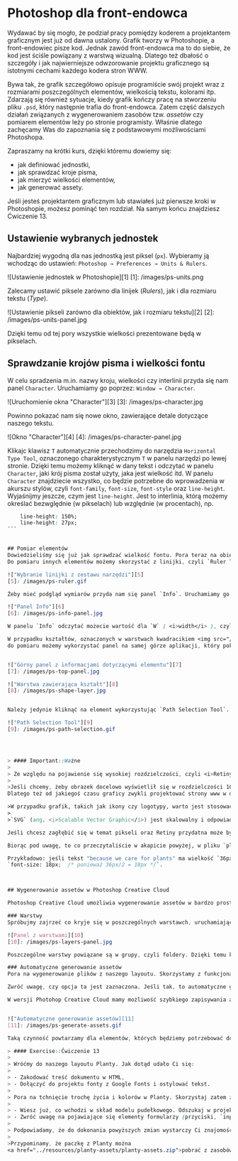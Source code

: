 # Photoshop dla front-endowca

Wydawać by się mogło, że podział pracy pomiędzy koderem a projektantem graficznym jest już od dawna ustalony. Grafik tworzy w Photoshopie, a front-endowiec pisze kod. Jednak zawód front-endowca ma to do siebie, że kod jest ściśle powiązany z warstwą wizualną. Dlatego też dbałość o szczegóły i jak najwierniejsze odwzorowanie projektu graficznego są istotnymi cechami każdego kodera stron WWW.

Bywa tak, że grafik szczegółowo opisuje programiście swój projekt wraz z rozmiarami poszczególnych elementów, wielkością tekstu, kolorami itp. Zdarzają się również sytuacje, kiedy grafik kończy pracę na stworzeniu pliku `.psd`, który następnie trafia do front-endowca. Zatem część dalszych działań związanych z wygenerowaniem zasobów tzw. <i>assetów</i> czy pomiarem elementów leży po stronie programisty. Właśnie dlatego zachęcamy Was do zapoznania się z podstawowymi możliwościami Photoshopa.

Zapraszamy na krótki kurs, dzięki któremu dowiemy się:
<ul>
	<li>jak definiować jednostki,</li>
	<li>jak sprawdzać kroje pisma,</li>
	<li>jak mierzyć wielkości elementów,</li>
	<li>jak generować assety.</li>
</ul>

Jeśli jesteś projektantem graficznym lub stawiałeś już pierwsze kroki w Photoshopie, możesz pominąć ten rozdział.
Na samym końcu znajdziesz Ćwiczenie 13.

## Ustawienie wybranych jednostek

Najbardziej wygodną dla nas jednostką jest piksel (`px`).
Wybieramy ją wchodząc do ustawień: `Photoshop → Preferences → Units & Rulers`.


![Ustawienie jednostek w Photoshopie][1]
[1]: /images/ps-units.png

Zalecamy ustawić piksele zarówno dla linijek (<i>Rulers</i>), jak i dla rozmiaru tekstu (<i>Type</i>).

![Ustawienie pikseli zarówno dla obiektów, jak i rozmiaru tekstu][2]
[2]: /images/ps-units-panel.jpg

Dzięki temu od tej pory wszystkie wielkości prezentowane będą w pikselach.

## Sprawdzanie krojów pisma i wielkości fontu

W celu spradzenia m.in. nazwy kroju, wielkości czy interlinii przyda się nam panel `Character`. Uruchamiamy go poprzez: `Window → Character`.

![Uruchomienie okna "Character"][3]
[3]: /images/ps-character.jpg

Powinno pokazać nam się nowe okno, zawierające detale dotyczące naszego tekstu.

![Okno "Character"][4]
[4]: /images/ps-character-panel.jpg

Klikajc klawisz `T` automatycznie przechodzimy do narzędzia `Horizontal Type Tool`, oznaczonego charakterystycznym `T` w panelu narzędzi po lewej stronie.
Dzięki temu możemy kliknąć w dany tekst i odczytać w panelu `Character`, jaki krój pisma został użyty, jaka jest wielkość itd.
W panelu `Character` znajdziecie wszystko, co będzie potrzebne do wprowadzenia w akurszu stylów, czyli `font-family`, `font-size`, `font-style` oraz `line-height`.
Wyjaśnijmy jeszcze, czym jest `line-height`. Jest to interlinia, którą możemy określać bezwględnie (w pikselach) lub względnie (w procentach), np.

````css
	line-height: 150%;
	line-height: 27px;
```


## Pomiar elementów
Dowiedzieliśmy się już jak sprawdzać wielkość fontu. Pora teraz na obiekty – kontenery, ramki, obrazki.
Do pomiaru innych elementów możemy skorzystać z linijki, czyli `Ruler Tool`, która znajduje się w panelu z narzędziami.

!["Wybranie linijki z zestawu narzędzi"][5]
[5]: /images/ps-ruler.gif

Żeby mieć podgląd wymiarów przyda nam się panel `Info`. Uruchamiamy go poprzez: `Window → Info`.

!["Panel Info"][6]
[6]: /images/ps-info-panel.jpg

W panelu `Info` odczytać możecie wartość dla `W` ( <i>width</i> ), czyli szerokości, oraz `H` ( <i>height</i> ), czyli wysokości.

W przypadku kształtów, oznaczonych w warstwach kwadracikiem <img src="/images/ps-shape.jpg" style="width: 200px; display: inline-block; vertical-align: middle;" />,
do pomiaru możemy wykorzystać panel na samej górze aplikacji, który pokazuje m.in jaki kolor wypełnienia, obramowania oraz wysokość (H) i szerokość (W) ma dany element.


!["Górny panel z informacjami dotyczącymi elementu"][7]
[7]: /images/ps-top-panel.jpg

!["Warstwa zawierająca kształt"][8]
[8]: /images/ps-shape-layer.jpg


Należy jedynie kliknąć na element wykorzystując `Path Selection Tool`.

!["Path Selection Tool"][9]
[9]: /images/ps-path-selection.gif




> #### Important::Ważne
>
> Ze względu na pojawienie się wysokiej rozdzielczości, czyli <i>Retiny</i>, w komputerach Mac grafiki zaczęto przygotowywać w "podwójnej gęstości". Na czym to polega?
>
>Jeśli chcemy, żeby obrazek docelowo wyświetlił się w rozdzielczości 100x100 pikseli, to plik który przygotowujemy "pod Retinę" powinien mieć wymiary 200x200 pikseli, zatem dwukrotnie większą wysokość i szerokość.
Dlatego też od jakiegoś czasu graficy zwykli projektować strony www w dwukrotnie większej rozdzielczości. Dzięki temu bez problemu można przygotować assety w dwóch rozmiarach: @2x (oznaczenie dla Retiny) oraz normalnych rozmiarach 1:1.

>W przypadku grafik, takich jak ikony czy logotypy, warto jest stosować pliki wektorowe. Najlepszym formatem wektorowym przyjaznym środowisku webowemu jest format `SVG`.
>
>`SVG` (ang. <i>Scalable Vector Graphic</i>) jest skalowalny i odpowiada naszym potrzebom w temacie responsywności, o której być może już słyszeliście. Dzięki temu możemy zwiększać wymiary obrazka bez utraty jakości w odróżnieniu np. od plików `JPG`.

Jeśli chcesz zagłębić się w temat pikseli oraz Retiny przydatna może być lektura <a href="https://www.smashingmagazine.com/2012/08/towards-retina-web/" target="_blank">artykułu na Smashing Magazine</a>.

Biorąc pod uwagę, to co przeczytaliście w akapicie powyżej, w pliku `planty.psd` wszystkie elementy oraz wielkość tekstów są dwukrotnie większe. Zatem jeśli będziecie sprawdzać rozmiary elementów i fontów, pamiętajcie o podzieleniu ich przez 2 przy przypisywaniu wartości w CSS.

Przykładowo: jeśli tekst "because we care for plants" ma wielkość `36px`, docelowo nadamy w pliku CSS wartość:
`font-size: 18px;  /* ponieważ 36px/2 = 18px */`.



## Wygenerowanie assetów w Photoshop Creative Cloud

Photoshop Creative Cloud umożliwia wygenerowanie assetów w bardzo prosty i szybki sposób. Wszystko opiera się na <b>warstwach</b> (ang. <i>layers</i>). Zanim przejdziemy do szczegółów warto zajrzeć do zawartości pliku `planty.psd` (plik znajduje się w <a href="../resources/planty-assets/planty-assets.zip">zaktualizowanej paczce z zasobami</a> ). Z reguły każdy z elementów – zdjęcia, obiekty, teksty – są tworzone w oddzielnej warstwie. Umożliwia to łatwą modyfikację poszczególnych elementów, jak i późniejsze łatwe zapisanie odseparowanych elementów na potrzeby zakodowania layoutu.

### Warstwy
Spróbujmy zajrzeć co kryje się w poszczególnych warstawch, uruchamiając panel warstw: `Window → Layers`

![Panel z warstwami][10]
[10]: /images/ps-layers-panel.jpg

Poszczególne warstwy powiązane są w grupy, czyli foldery. Dzięki temu każdy element strony pogrupowany jest według swojej przynależności do sekcji na stronie. Warto trzymać porządek i usunąć zbędne warstwy. Dzięki temu nie pogubimy się. Rozwijając grupy znajdziecie konkretne elementy.

### Automatyczne generowanie assetów
Pora na wygenerowanie plików z naszego layoutu. Skorzystamy z funkcjonalności, która zawarta jest w najnowszej wersji programu. Włączamy ją poprzez: `File → Generate → Image Assets`.

Zwróć uwagę, czy opcja ta jest zaznaczona. Jeśli tak, to automatyczne generowanie assetów na podstawie nazwy warstw jest włączone. Możemy zatem przejść do kolejnego kroku.

W wersji Photohop Creative Cloud mamy możliwość szybkiego zapisywania assetów z poziomu warstw. Wystarczy zmienić nazwę danej warsty np. z `flower-2` na `flower-2.png`, wtedy w folderze, gdzie znajduje się nasz plik .psd, zostaną automatycznie wygenerowane assety z zadaną przez nas nazwą i rozszerzeniem. Assety są zapisywane w podfolderze `planty-assets`. Sprawdźmy teraz, czy pojawił się tam plik z danym assetem.


!["Automatyczne generowanie assetów][11]
[11]: /images/ps-generate-assets.gif

Taką czynność powtarzamy dla elementów, których będziemy potrzebować do zbudowania layoutu. Pamiętajcie, że CSS umożliwia stworzenie wielu obiektów takich jak ramki lub proste figury geometryczne, więc nie musimy zapisywać każdej z warstw do pliku. W przypadku Planty potrzebować będziemy jedynie zdjęć i ikon mediów społecznościowych.

> #### Exercise::Ćwiczenie 13
>
> Wróćmy do naszego layoutu Planty. Jak dotąd udało Ci się:
>
> - Zakodować treść dokumentu w HTML,
> - Dołączyć do projektu fonty z Google Fonts i ostylować tekst.
>
> Pora na tchnięcie trochę życia i kolorów w Planty. Skorzystaj zatem z świeżo nabytej wiedzy i dokonaj następujących zmian na stronie:
>
> - Wiesz już, co wchodzi w skład modelu pudełkowego. Odszukaj w projekcie wszystkie elementy, które mogą potrzebować dodania ramki lub wypełnienia (<i>paddingu</i>).
> - Zwróć uwagę na pojawiające się elementy formularzy (przyciski, `input`y, `textarea`). Nadaj im wygląd zgodny z projektem.
>
> Podpowiadamy, że do dokonania powyższych zmian wystarczy Ci znajomość poznanych dotąd właściwości, czyli `color`, `background-color`, `border`, `padding`, `width`, `height`. Jeśli czujesz się komfortowo używając Photoshopa, możesz pobrać tam wartości kolorów oraz poszczególnych wymiarów.
>
>Przypominamy, że paczkę z Planty można
<a href="../resources/planty-assets/planty-assets.zip">pobrać z zasobów dołączonych do tutorialu</a>.
